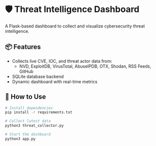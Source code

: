 # 🛡️ Threat Intelligence Dashboard

A Flask-based dashboard to collect and visualize cybersecurity threat intelligence.

## 📦 Features

- Collects live CVE, IOC, and threat actor data from:
  - NVD, ExploitDB, VirusTotal, AbuseIPDB, OTX, Shodan, RSS Feeds, GitHub
- SQLite database backend
- Dynamic dashboard with real-time metrics

## 🚀 How to Use

```bash
# Install dependencies
pip install -r requirements.txt

# Collect latest data
python3 threat_collector.py

# Start the dashboard
python3 app.py
